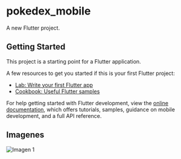 <!-- @format -->

# pokedex_mobile

A new Flutter project.

## Getting Started

This project is a starting point for a Flutter application.

A few resources to get you started if this is your first Flutter project:

- [Lab: Write your first Flutter app](https://docs.flutter.dev/get-started/codelab)
- [Cookbook: Useful Flutter samples](https://docs.flutter.dev/cookbook)

For help getting started with Flutter development, view the
[online documentation](https://docs.flutter.dev/), which offers tutorials,
samples, guidance on mobile development, and a full API reference.

## Imagenes

![Imagen 1](https://github-production-user-asset-6210df.s3.amazonaws.com/134081543/263110661-d531ee0f-3c00-47fa-94d9-3d30b0b9f9b7.png)
